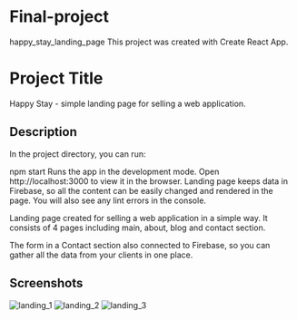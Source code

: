 # Final-project

happy_stay_landing_page
This project was created with Create React App.

# Project Title

Happy Stay - simple landing page for selling a web application.

## Description
In the project directory, you can run:

npm start
Runs the app in the development mode.
Open http://localhost:3000 to view it in the browser.
Landing page keeps data in Firebase, so all the content can be easily changed and rendered in the page.
You will also see any lint errors in the console.

Landing page created for selling a web application in a simple way.
It consists of 4 pages including main, about, blog and contact section.

The form in a Contact section also connected to Firebase, so you can gather all the data from your clients in one place.

## Screenshots
![landing_1](https://user-images.githubusercontent.com/120718243/224605886-7e272ea4-7899-4d6a-80fb-009b5136636b.png)
![landing_2](https://user-images.githubusercontent.com/120718243/224605895-7ffcc374-cdc4-4bc3-9abf-b1c8d11a9b4b.png)
![landing_3](https://user-images.githubusercontent.com/120718243/224605898-ced9fee1-54c2-43c3-98a8-d120dae34562.png)
